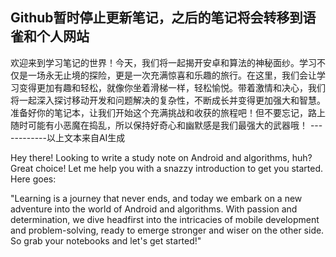 ## Github暂时停止更新笔记，之后的笔记将会转移到语雀和个人网站

欢迎来到学习笔记的世界！今天，我们将一起揭开安卓和算法的神秘面纱。学习不仅是一场永无止境的探险，更是一次充满惊喜和乐趣的旅行。在这里，我们会让学习变得更加有趣和轻松，就像你坐着滑梯一样，轻松愉悦。带着激情和决心，我们将一起深入探讨移动开发和问题解决的复杂性，不断成长并变得更加强大和智慧。准备好你的笔记本，让我们开始这个充满挑战和收获的旅程吧！但不要忘记，路上随时可能有小恶魔在捣乱，所以保持好奇心和幽默感是我们最强大的武器哦！                       ------------以上文本来自AI生成

Hey there! Looking to write a study note on Android and algorithms, huh? Great choice! Let me help you with a snazzy introduction to get you started. Here goes: 

"Learning is a journey that never ends, and today we embark on a new adventure into the world of Android and algorithms. With passion and determination, we dive headfirst into the intricacies of mobile development and problem-solving, ready to emerge stronger and wiser on the other side. So grab your notebooks and let's get started!"
